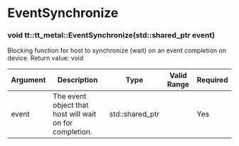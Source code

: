 # EventSynchronize

### void tt::tt_metal::EventSynchronize(std::shared_ptr<Event> event)

Blocking function for host to synchronize (wait) on an event completion on device. Return value: void 

| Argument      | Description                                             | Type                   | Valid Range      | Required       |
|---------------|---------------------------------------------------------|------------------------|------------------|----------------|
| event         | The event object that host will wait on for completion. | std::shared_ptr<Event> |                  | Yes            |
